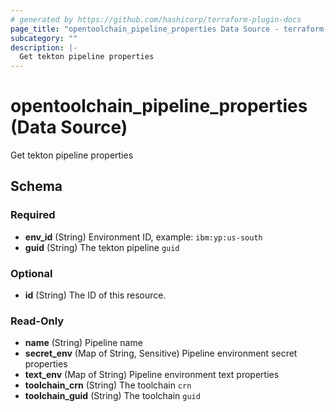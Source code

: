 ```yaml
---
# generated by https://github.com/hashicorp/terraform-plugin-docs
page_title: "opentoolchain_pipeline_properties Data Source - terraform-provider-opentoolchain"
subcategory: ""
description: |-
  Get tekton pipeline properties
---
```


# opentoolchain_pipeline_properties (Data Source)

Get tekton pipeline properties



<!-- schema generated by tfplugindocs -->
## Schema

### Required

- **env_id** (String) Environment ID, example: `ibm:yp:us-south`
- **guid** (String) The tekton pipeline `guid`

### Optional

- **id** (String) The ID of this resource.

### Read-Only

- **name** (String) Pipeline name
- **secret_env** (Map of String, Sensitive) Pipeline environment secret properties
- **text_env** (Map of String) Pipeline environment text properties
- **toolchain_crn** (String) The toolchain `crn`
- **toolchain_guid** (String) The toolchain `guid`


